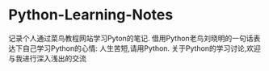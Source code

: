 # Python-Learning-Notes
记录个人通过菜鸟教程网站学习Pyton的笔记.
借用Python老鸟刘晓明的一句话表达下自己学习Python的心情:
人生苦短,请用Python.
关于Python的学习讨论,欢迎与我进行深入浅出的交流 
